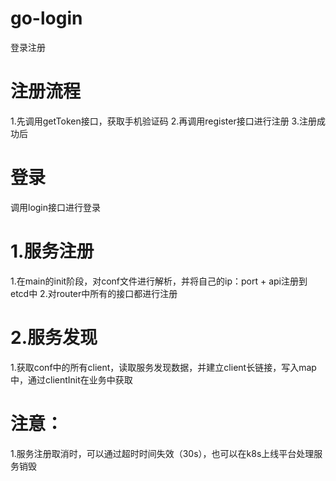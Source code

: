# go-login
登录注册

# 注册流程
1.先调用getToken接口，获取手机验证码
2.再调用register接口进行注册
3.注册成功后

# 登录
调用login接口进行登录


# 1.服务注册
  1.在main的init阶段，对conf文件进行解析，并将自己的ip：port + api注册到etcd中
  2.对router中所有的接口都进行注册

# 2.服务发现
  1.获取conf中的所有client，读取服务发现数据，并建立client长链接，写入map中，通过clientInit在业务中获取

# 注意：
  1.服务注册取消时，可以通过超时时间失效（30s），也可以在k8s上线平台处理服务销毁
